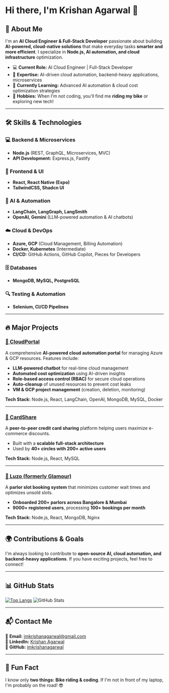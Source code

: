 # Hi there, I'm Krishan Agarwal 👋

## 🚀 About Me
I'm an **AI Cloud Engineer & Full-Stack Developer** passionate about building **AI-powered, cloud-native solutions** that make everyday tasks **smarter and more efficient**. I specialize in **Node.js, AI automation, and cloud infrastructure** optimization.

- 💻 **Current Role:** AI Cloud Engineer | Full-Stack Developer
- 🤖 **Expertise:** AI-driven cloud automation, backend-heavy applications, microservices
- 🌱 **Currently Learning:** Advanced AI automation & cloud cost optimization strategies
- 🚴 **Hobbies:** When I'm not coding, you'll find me **riding my bike** or exploring new tech!

---

## 🛠 Skills & Technologies

### **💻 Backend & Microservices**
- **Node.js** (REST, GraphQL, Microservices, MVC)
- **API Development:** Express.js, Fastify

### **🎨 Frontend & UI**
- **React, React Native (Expo)**
- **TailwindCSS, Shadcn UI**

### **🤖 AI & Automation**
- **LangChain, LangGraph, LangSmith**
- **OpenAI, Gemini** (LLM-powered automation & AI chatbots)

### **☁️ Cloud & DevOps**
- **Azure, GCP** (Cloud Management, Billing Automation)
- **Docker, Kubernetes** (Intermediate)
- **CI/CD:** GitHub Actions, GitHub Copilot, Pieces for Developers

### **🗄 Databases**
- **MongoDB, MySQL, PostgreSQL**

### **🔍 Testing & Automation**
- **Selenium, CI/CD Pipelines**

---

## 🔥 Major Projects

### [🚀 CloudPortal](https://cloud.synergificsoftware.com)
A comprehensive **AI-powered cloud automation portal** for managing Azure & GCP resources. Features include:
- **LLM-powered chatbot** for real-time cloud management
- **Automated cost optimization** using AI-driven insights
- **Role-based access control (RBAC)** for secure cloud operations
- **Auto-cleanup** of unused resources to prevent cost leaks
- **VM & GCP project management** (creation, deletion, monitoring)

**Tech Stack:** Node.js, React, LangChain, OpenAI, MongoDB, MySQL, Docker

---

### [📌 CardShare](https://github.com/your-username/cardshare)
A **peer-to-peer credit card sharing** platform helping users maximize e-commerce discounts.
- Built with a **scalable full-stack architecture**
- Used by **40+ circles with 200+ active users**

**Tech Stack:** Node.js, React, MySQL

---

### [💈 Luzo (formerly Glamour)](https://github.com/your-username/luzo)
A **parlor slot booking system** that minimizes customer wait times and optimizes unsold slots.
- **Onboarded 200+ parlors across Bangalore & Mumbai**
- **9000+ registered users**, processing **100+ bookings per month**

**Tech Stack:** Node.js, React, MongoDB, Nginx

---

## 🌍 Contributions & Goals
I'm always looking to contribute to **open-source AI, cloud automation, and backend-heavy applications**. If you have exciting projects, feel free to connect!

---

## 📊 GitHub Stats
[![Top Langs](https://github-readme-stats.vercel.app/api/top-langs/?username=imkrishanagarwal&layout=compact)](https://github.com/imkrishanagarwal/github-readme-stats)
![GitHub Stats](https://github-readme-stats.vercel.app/api?username=imkrishanagarwal&show_icons=true)

---

## 📬 Contact Me
📧 **Email:** [imkrishanagarwal@gmail.com](mailto:imkrishanagarwal@gmail.com)  
🔗 **LinkedIn:** [Krishan Agarwal](https://www.linkedin.com/in/krishanag/)  
💼 **GitHub:** [imkrishanagarwal](https://github.com/imkrishanagarwal)

---

## 🚴 Fun Fact
I know only **two things:** **Bike riding & coding**. If I'm not in front of my laptop, I'm probably on the road! 😎
